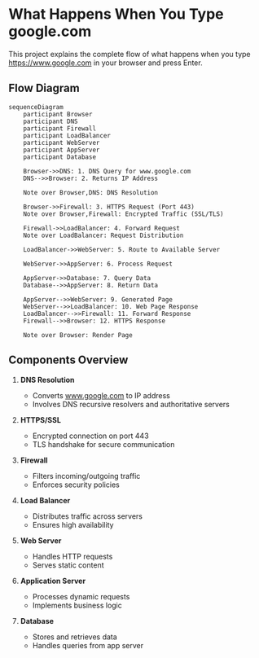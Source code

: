 # What Happens When You Type google.com

This project explains the complete flow of what happens when you type https://www.google.com in your browser and press Enter.

## Flow Diagram

```mermaid
sequenceDiagram
    participant Browser
    participant DNS
    participant Firewall
    participant LoadBalancer
    participant WebServer
    participant AppServer
    participant Database

    Browser->>DNS: 1. DNS Query for www.google.com
    DNS-->>Browser: 2. Returns IP Address

    Note over Browser,DNS: DNS Resolution

    Browser->>Firewall: 3. HTTPS Request (Port 443)
    Note over Browser,Firewall: Encrypted Traffic (SSL/TLS)
    
    Firewall->>LoadBalancer: 4. Forward Request
    Note over LoadBalancer: Request Distribution
    
    LoadBalancer->>WebServer: 5. Route to Available Server
    
    WebServer->>AppServer: 6. Process Request
    
    AppServer->>Database: 7. Query Data
    Database-->>AppServer: 8. Return Data
    
    AppServer-->>WebServer: 9. Generated Page
    WebServer-->>LoadBalancer: 10. Web Page Response
    LoadBalancer-->>Firewall: 11. Forward Response
    Firewall-->>Browser: 12. HTTPS Response

    Note over Browser: Render Page
```

## Components Overview

1. **DNS Resolution**
   - Converts www.google.com to IP address
   - Involves DNS recursive resolvers and authoritative servers

2. **HTTPS/SSL**
   - Encrypted connection on port 443
   - TLS handshake for secure communication

3. **Firewall**
   - Filters incoming/outgoing traffic
   - Enforces security policies

4. **Load Balancer**
   - Distributes traffic across servers
   - Ensures high availability

5. **Web Server**
   - Handles HTTP requests
   - Serves static content

6. **Application Server**
   - Processes dynamic requests
   - Implements business logic

7. **Database**
   - Stores and retrieves data
   - Handles queries from app server